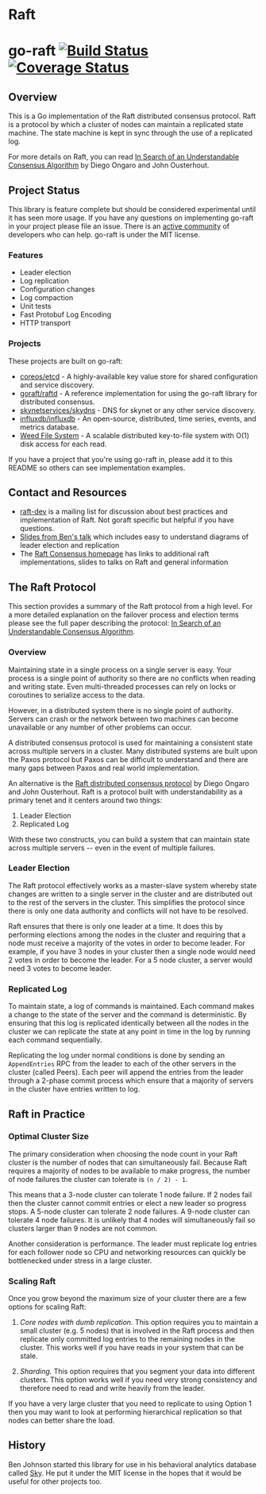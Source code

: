 Raft
====
go-raft [![Build Status](https://drone.io/github.com/goraft/raft/status.png)](https://drone.io/github.com/goraft/raft/latest) [![Coverage Status](https://coveralls.io/repos/goraft/raft/badge.png?branch=master)](https://coveralls.io/r/goraft/raft?branch=master)
=======

## Overview

This is a Go implementation of the Raft distributed consensus protocol.
Raft is a protocol by which a cluster of nodes can maintain a replicated state machine.
The state machine is kept in sync through the use of a replicated log.

For more details on Raft, you can read [In Search of an Understandable Consensus Algorithm][raft-paper] by Diego Ongaro and John Ousterhout.

## Project Status

This library is feature complete but should be considered experimental until it has seen more usage.
If you have any questions on implementing go-raft in your project please file an issue.
There is an [active community][community] of developers who can help.
go-raft is under the MIT license.

[community]: https://github.com/goraft/raft/contributors

### Features

- Leader election
- Log replication
- Configuration changes
- Log compaction
- Unit tests
- Fast Protobuf Log Encoding
- HTTP transport

### Projects

These projects are built on go-raft:

- [coreos/etcd](https://github.com/coreos/etcd) - A highly-available key value store for shared configuration and service discovery.
- [goraft/raftd](https://github.com/goraft/raftd) - A reference implementation for using the go-raft library for distributed consensus.
- [skynetservices/skydns](https://github.com/skynetservices/skydns) - DNS for skynet or any other service discovery.
- [influxdb/influxdb](https://github.com/influxdb/influxdb) - An open-source, distributed, time series, events, and metrics database.
- [Weed File System](https://weed-fs.googlecode.com) - A scalable distributed key-to-file system with O(1) disk access for each read.

If you have a project that you're using go-raft in, please add it to this README so others can see implementation examples.

## Contact and Resources

- [raft-dev][raft-dev] is a mailing list for discussion about best practices
  and implementation of Raft. Not goraft specific but helpful if you have
  questions.
- [Slides from Ben's talk][bens-talk] which includes easy to understand
  diagrams of leader election and replication
- The [Raft Consensus homepage][raft-home] has links to additional raft
  implementations, slides to talks on Raft and general information

[raft-home]:  http://raftconsensus.github.io/
[raft-dev]: https://groups.google.com/forum/#!forum/raft-dev
[bens-talk]: https://speakerdeck.com/benbjohnson/raft-the-understandable-distributed-consensus-protocol

## The Raft Protocol

This section provides a summary of the Raft protocol from a high level.
For a more detailed explanation on the failover process and election terms please see the full paper describing the protocol: [In Search of an Understandable Consensus Algorithm][raft-paper].

### Overview

Maintaining state in a single process on a single server is easy.
Your process is a single point of authority so there are no conflicts when reading and writing state.
Even multi-threaded processes can rely on locks or coroutines to serialize access to the data.

However, in a distributed system there is no single point of authority.
Servers can crash or the network between two machines can become unavailable or any number of other problems can occur.

A distributed consensus protocol is used for maintaining a consistent state across multiple servers in a cluster.
Many distributed systems are built upon the Paxos protocol but Paxos can be difficult to understand and there are many gaps between Paxos and real world implementation.

An alternative is the [Raft distributed consensus protocol][raft-paper] by Diego Ongaro and John Ousterhout.
Raft is a protocol built with understandability as a primary tenet and it centers around two things:

1. Leader Election
2. Replicated Log

With these two constructs, you can build a system that can maintain state across multiple servers -- even in the event of multiple failures.

### Leader Election

The Raft protocol effectively works as a master-slave system whereby state changes are written to a single server in the cluster and are distributed out to the rest of the servers in the cluster.
This simplifies the protocol since there is only one data authority and conflicts will not have to be resolved.

Raft ensures that there is only one leader at a time.
It does this by performing elections among the nodes in the cluster and requiring that a node must receive a majority of the votes in order to become leader.
For example, if you have 3 nodes in your cluster then a single node would need 2 votes in order to become the leader.
For a 5 node cluster, a server would need 3 votes to become leader.

### Replicated Log

To maintain state, a log of commands is maintained.
Each command makes a change to the state of the server and the command is deterministic.
By ensuring that this log is replicated identically between all the nodes in the cluster we can replicate the state at any point in time in the log by running each command sequentially.

Replicating the log under normal conditions is done by sending an `AppendEntries` RPC from the leader to each of the other servers in the cluster (called Peers).
Each peer will append the entries from the leader through a 2-phase commit process which ensure that a majority of servers in the cluster have entries written to log.


## Raft in Practice

### Optimal Cluster Size

The primary consideration when choosing the node count in your Raft cluster is the number of nodes that can simultaneously fail.
Because Raft requires a majority of nodes to be available to make progress, the number of node failures the cluster can tolerate is `(n / 2) - 1`.

This means that a 3-node cluster can tolerate 1 node failure.
If 2 nodes fail then the cluster cannot commit entries or elect a new leader so progress stops.
A 5-node cluster can tolerate 2 node failures. A 9-node cluster can tolerate 4 node failures.
It is unlikely that 4 nodes will simultaneously fail so clusters larger than 9 nodes are not common.

Another consideration is performance.
The leader must replicate log entries for each follower node so CPU and networking resources can quickly be bottlenecked under stress in a large cluster.


### Scaling Raft

Once you grow beyond the maximum size of your cluster there are a few options for scaling Raft:

1. *Core nodes with dumb replication.*
   This option requires you to maintain a small cluster (e.g. 5 nodes) that is involved in the Raft process and then replicate only committed log entries to the remaining nodes in the cluster.
   This works well if you have reads in your system that can be stale.

2. *Sharding.*
   This option requires that you segment your data into different clusters.
   This option works well if you need very strong consistency and therefore need to read and write heavily from the leader.

If you have a very large cluster that you need to replicate to using Option 1 then you may want to look at performing hierarchical replication so that nodes can better share the load.


## History

Ben Johnson started this library for use in his behavioral analytics database called [Sky](https://github.com/skydb/sky).
He put it under the MIT license in the hopes that it would be useful for other projects too.

[raft-paper]: https://ramcloud.stanford.edu/wiki/download/attachments/11370504/raft.pdf
